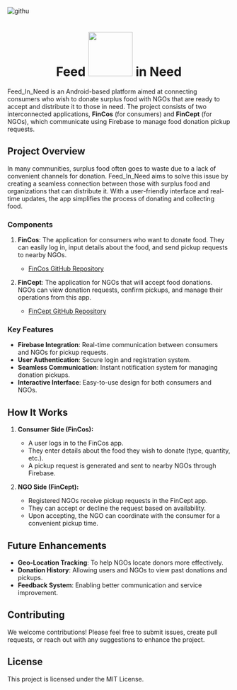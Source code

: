 ![githu](https://i.postimg.cc/vTtFs8QJ/glow.png)
<h1 align="center">Feed <img src="https://i.postimg.cc/9fy2WHYY/giphy.webp" width=100 /> in Need</h1>

Feed_In_Need is an Android-based platform aimed at connecting consumers who wish to donate surplus food with NGOs that are ready to accept and distribute it to those in need. The project consists of two interconnected applications, **FinCos** (for consumers) and **FinCept** (for NGOs), which communicate using Firebase to manage food donation pickup requests.

## Project Overview

In many communities, surplus food often goes to waste due to a lack of convenient channels for donation. Feed_In_Need aims to solve this issue by creating a seamless connection between those with surplus food and organizations that can distribute it. With a user-friendly interface and real-time updates, the app simplifies the process of donating and collecting food.

### Components

1. **FinCos**: The application for consumers who want to donate food. They can easily log in, input details about the food, and send pickup requests to nearby NGOs.

   - [FinCos GitHub Repository](https://github.com/srijitmondal/FinCos)

2. **FinCept**: The application for NGOs that will accept food donations. NGOs can view donation requests, confirm pickups, and manage their operations from this app.

   - [FinCept GitHub Repository](https://github.com/srijitmondal/FinCept)

### Key Features

- **Firebase Integration**: Real-time communication between consumers and NGOs for pickup requests.
- **User Authentication**: Secure login and registration system.
- **Seamless Communication**: Instant notification system for managing donation pickups.
- **Interactive Interface**: Easy-to-use design for both consumers and NGOs.

## How It Works

1. **Consumer Side (FinCos):**
   - A user logs in to the FinCos app.
   - They enter details about the food they wish to donate (type, quantity, etc.).
   - A pickup request is generated and sent to nearby NGOs through Firebase.

2. **NGO Side (FinCept):**
   - Registered NGOs receive pickup requests in the FinCept app.
   - They can accept or decline the request based on availability.
   - Upon accepting, the NGO can coordinate with the consumer for a convenient pickup time.

## Future Enhancements

- **Geo-Location Tracking**: To help NGOs locate donors more effectively.
- **Donation History**: Allowing users and NGOs to view past donations and pickups.
- **Feedback System**: Enabling better communication and service improvement.

## Contributing

We welcome contributions! Please feel free to submit issues, create pull requests, or reach out with any suggestions to enhance the project.

## License

This project is licensed under the MIT License.
